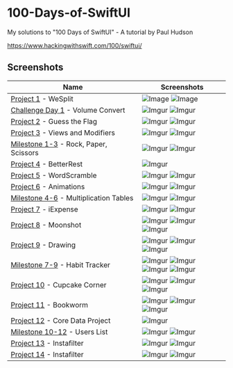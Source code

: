 # 100-Days-of-SwiftUI
My solutions to "100 Days of SwiftUI" - A tutorial by Paul Hudson

https://www.hackingwithswift.com/100/swiftui/

## Screenshots

|Name|Screenshots|
|--|--|
|[Project 1](01%20-%20WeSplit) - WeSplit|![Image](01%20-%20WeSplit/Screenshots/WeSplit_1.png)  ![Image](01%20-%20WeSplit/Screenshots/WeSplit_2.png)|
|[Challenge Day 1](02%20-%20VolumeConvert) - Volume Convert|![Imgur](02%20-%20VolumeConvert/Screenshots/Volume_1.png)  ![Imgur](02%20-%20VolumeConvert/Screenshots/Volume_2.png)|
|[Project 2](03%20-%20GuessTheFlag) - Guess the Flag|![Imgur](03%20-%20GuessTheFlag/Screenshots/Flag-1.png)  ![Imgur](03%20-%20GuessTheFlag/Screenshots/Flag-2.png)|
|[Project 3](04%20-%20ViewsAndModifiers) - Views and Modifiers|![Imgur](04%20-%20ViewsAndModifiers/Screenshots/Views1.png)  ![Imgur](04%20-%20ViewsAndModifiers/Screenshots/Views1.png)|
|[Milestone 1-3](05%20-%20RockPaperScissors) - Rock, Paper, Scissors|![Imgur](05%20-%20RockPaperScissors/Screenshots/rps1.png)  ![Imgur](05%20-%20RockPaperScissors/Screenshots/rps2.png)|
|[Project 4](06%20-%20BetterRest) - BetterRest|![Imgur](06%20-%20BetterRest/Screenshots/BetterRest.png)|
|[Project 5](07%20-%20WordScramble) - WordScramble|![Imgur](07%20-%20WordScramble/Screenshots/Word1.png)  ![Imgur](07%20-%20WordScramble/Screenshots/Word2.png)|
|[Project 6](08%20-%20Animations) - Animations|![Imgur](08%20-%20Animations/Screenshots/Animations1.png)  ![Imgur](08%20-%20Animations/Screenshots/Animations2.png)|
|[Milestone 4-6](09%20-%20MultiplicationTables) - Multiplication Tables|![Imgur](09%20-%20MultiplicationTables/Screenshots/Mult1.png)  ![Imgur](09%20-%20MultiplicationTables/Screenshots/Mult2.png)|
|[Project 7](10%20-%20iExpense) - iExpense|![Imgur](10%20-%20iExpense/Screenshots/iExpense1.png)  ![Imgur](10%20-%20iExpense/Screenshots/iExpense2.png)|
|[Project 8](11%20-%20Moonshot) - Moonshot|![Imgur](11%20-%20Moonshot/Screenshots/Moonshot1.png)  ![Imgur](11%20-%20Moonshot/Screenshots/Moonshot2.png)  ![Imgur](11%20-%20Moonshot/Screenshots/Moonshot3.png)|
|[Project 9](12%20-%20Drawing) - Drawing|![Imgur](12%20-%20Drawing/Screenshots/Drawing1.png)  ![Imgur](12%20-%20Drawing/Screenshots/Drawing2.png)  ![Imgur](12%20-%20Drawing/Screenshots/Drawing3.png)|
|[Milestone 7-9](13%20-%20Habit%20Tracker) - Habit Tracker|![Imgur](13%20-%20Habit%20Tracker/Screenshots/Habit1.png) ![Imgur](13%20-%20Habit%20Tracker/Screenshots/Habit2.png)</br>![Imgur](13%20-%20Habit%20Tracker/Screenshots/Habit3.png)  ![Imgur](13%20-%20Habit%20Tracker/Screenshots/Habit4.png)|
|[Project 10](14%20-%20Cupcake%20Corner) - Cupcake Corner|![Imgur](14%20-%20Cupcake%20Corner/Screenshots/Cupcake1.png)  ![Imgur](14%20-%20Cupcake%20Corner/Screenshots/Cupcake1.png)  ![Imgur](14%20-%20Cupcake%20Corner/Screenshots/Cupcake1.png)|
|[Project 11](15%20-%20Bookworm) - Bookworm|![Imgur](15%20-%20Bookworm/Screenshots/Bookworm1.png)  ![Imgur](15%20-%20Bookworm/Screenshots/Bookworm2.png)  ![Imgur](15%20-%20Bookworm/Screenshots/Bookworm3.png)|
|[Project 12](16%20-%20CoreDataProject) - Core Data Project|![Imgur](16%20-%20CoreDataProject/Screenshots/CoreData.png)|
|[Milestone 10-12](17%20-%20UsersList) - Users List|![Imgur](17%20-%20UsersList/Screenshots/Users1.png)  ![Imgur](17%20-%20UsersList/Screenshots/Users2.png)|
|[Project 13](18%20-%20Instafilter) - Instafilter|![Imgur](18%20-%20Instafilter/Screenshots/Instafilter1.png)  ![Imgur](18%20-%20Instafilter/Screenshots/Instafilter2.png)|
|[Project 14](19%20-%20BucketList) - Instafilter|![Imgur](19%20-%20BucketList/Screenshots/Bucket1.png)  ![Imgur](19%20-%20BucketList/Screenshots/Bucket2.png)|
